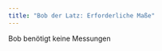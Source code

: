 ```yaml
---
title: "Bob der Latz: Erforderliche Maße"
---
```


<Note>
Bob benötigt keine Messungen
</Note>

<DesignMeasurements design='bob' />
